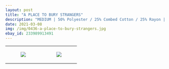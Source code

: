 ```yaml
---
layout: post
title: "A PLACE TO BURY STRANGERS"
description: "MEDIUM | 50% Polyester / 25% Combed Cotton / 25% Rayon | American Apparel"
date: 2021-03-08
img: /img/0436-a-place-to-bury-strangers.jpg
ebay_id: 233989913491
---
```




<table style="width:100%;"><tr><td style="vertical-align:top;">
      <figure class="tmblr-full" data-orig-height="2048" data-orig-width="1365" data-orig-src="https://concertshirts.netlify.app/shirts/0436/0436-01.jpg"><img src="https://64.media.tumblr.com/d86157b56d131f6af56ef0e9b64b7b9f/eeb9c3521aa7e289-4d/s540x810/443850332d46520766d2496ed3e7e271f2a9f01b.jpg" data-orig-height="2048" data-orig-width="1365" data-orig-src="https://concertshirts.netlify.app/shirts/0436/0436-01.jpg"/></figure></td>
    <td style="vertical-align:top;">
      <figure class="tmblr-full" data-orig-height="2048" data-orig-width="1365" data-orig-src="https://concertshirts.netlify.app/shirts/0436/0436-02.jpg"><img src="https://64.media.tumblr.com/8aacfc2c8b92867c9a253e1f5af94b1b/eeb9c3521aa7e289-8f/s540x810/29e89ddb78abe90b94d0ba2cdaa0a7a5c6ef9d9f.jpg" data-orig-height="2048" data-orig-width="1365" data-orig-src="https://concertshirts.netlify.app/shirts/0436/0436-02.jpg"/></figure></td>
  </tr></table>
